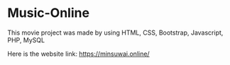 # Music-Online

This movie project was made by using HTML, CSS, Bootstrap, Javascript, PHP, MySQL

Here is the website link:
https://minsuwai.online/
